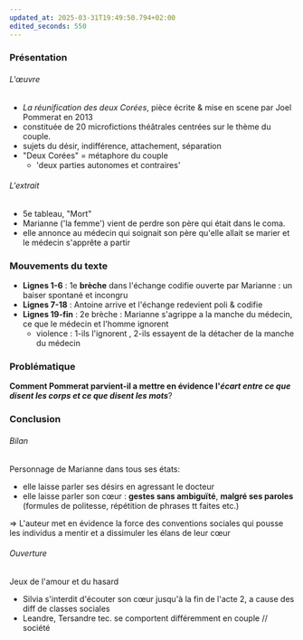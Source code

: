 ```yaml
---
updated_at: 2025-03-31T19:49:50.794+02:00
edited_seconds: 550
---
```

### Présentation
###### L'œuvre 
- *La réunification des deux Corées*, pièce écrite & mise en scene par Joel Pommerat en 2013
- constituée de 20 microfictions théâtrales centrées sur le thème du couple. 
- sujets du désir, indifférence, attachement, séparation
- "Deux Corées" = métaphore du couple
	- 'deux parties autonomes et contraires'
###### L'extrait  
- 5e tableau, "Mort"
- Marianne ('la femme') vient de perdre son père qui était dans le coma.
- elle annonce au médecin qui soignait son père qu'elle allait se marier et le médecin s'apprête a partir
### Mouvements du texte 
- **Lignes 1-6** : 1e **brèche** dans l'échange codifie ouverte par Marianne : un baiser spontané et incongru 
- **Lignes 7-18** : Antoine arrive et l'échange redevient poli & codifie 
- **Lignes 19-fin** : 2e brèche : Marianne s'agrippe a la manche du médecin, ce que le médecin et l'homme ignorent
	- violence : 1-ils l'ignorent , 2-ils essayent de la détacher de la manche du médecin  

### Problématique
**Comment Pommerat parvient-il a mettre en évidence l'_écart entre ce que disent les corps et ce que disent les mots_**?

### Conclusion  
###### *Bilan*
Personnage de Marianne dans tous ses états:
- elle laisse parler ses désirs en agressant le docteur
-  elle laisse parler son cœur : **gestes sans ambiguïté**, **malgré ses paroles** (formules de politesse, répétition de phrases tt faites etc.)

=> L'auteur met en évidence la force des conventions sociales qui pousse les individus a mentir et a dissimuler les élans de leur cœur 
###### *Ouverture*
Jeux de l'amour et du hasard
- Silvia s'interdit d'écouter son cœur jusqu'à la fin de l'acte 2, a cause des diff de classes sociales
- Leandre, Tersandre tec. se comportent différemment en couple // société 
